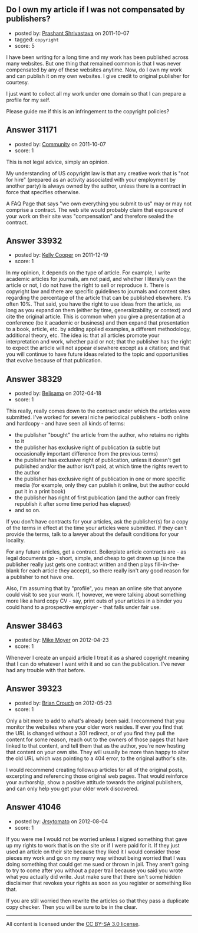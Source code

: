 ## Do I own my article if I was not compensated by publishers?

- posted by: [Prashant Shrivastava](https://stackexchange.com/users/-1/13727-prashant-shrivastava) on 2011-10-07
- tagged: `copyright`
- score: 5

I have been writing for a long time and my work has been published across many websites. But one thing that remained common is that I was never compensated by any of these websites anytime. Now, do I own my work and can publish it on my own websites. I give credit to original publisher for courtesy.

I just want to collect all my work under one domain so that I can prepare a profile for my self. 

Please guide me if this is an infringement to the copyright policies?




## Answer 31171

- posted by: [Community](https://stackexchange.com/users/-1/-1-community) on 2011-10-07
- score: 1

This is not legal advice, simply an opinion. 

My understanding of US copyright law is that any creative work that is "not for hire" (prepared as an activity associated with your employment by another party) is always owned by the author, unless there is a contract in force that specifies otherwise. 

A FAQ Page that says "we own everything you submit to us" may or may not comprise a contract. The web site would probably claim that exposure of your work on their site was "compensation" and therefore sealed the contract. 


## Answer 33932

- posted by: [Kelly Cooper](https://stackexchange.com/users/-1/15121-kelly-cooper) on 2011-12-19
- score: 1

In my opinion, it depends on the type of article. For example, I write academic articles for journals, am not paid, and whether I literally own the article or not, I do not have the right to sell or reproduce it. There is copyright law and there are specific guidelines to journals and content sites regarding the percentage of the article that can be published elsewhere. It's often 10%. That said, you have the right to use ideas from the article, as long as you expand on them (either by time, generalizability, or context) and cite the original article. This is common when you give a presentation at a conference (be it academic or business) and then expand that presentation to a book, article, etc. by adding applied examples, a different methodology, additional theory, etc. The idea is: that all articles promote your interpretation and work, whether paid or not; that the publisher has the right to expect the article will not appear elsewhere except as a citation; and that you will continue to have future ideas related to the topic and opportunities that evolve because of that publication. 


## Answer 38329

- posted by: [Belisama](https://stackexchange.com/users/-1/17171-belisama) on 2012-04-18
- score: 1

This really, really comes down to the contract under which the articles were submitted. I've worked for several niche periodical publishers - both online and hardcopy - and have seen all kinds of terms:

 - the publisher "bought" the article from the author, who retains no rights to it
 - the publisher has exclusive right of publication (a subtle but occasionally important difference from the previous terms)
 - the publisher has exclusive right of publication, unless it doesn't get published and/or the author isn't paid, at which time the rights revert to the author
 - the publisher has exclusive right of publication in one or more specific media (for example, only they can publish it online, but the author could put it in a print book)
 - the publisher has right of first publication (and the author can freely republish it after some time period has elapsed)
 - and so on.

If you don't have contracts for your articles, ask the publisher(s) for a copy of the terms in effect at the time your articles were submitted. If they can't provide the terms, talk to a lawyer about the default conditions for your locality.

For any future articles, get a contract. Boilerplate article contracts are - as legal documents go - short, simple, and cheap to get drawn up (since the publisher really just gets one contract written and then plays fill-in-the-blank for each article they accept), so there really isn't any good reason for a publisher to not have one.

Also, I'm assuming that by "profile", you mean an online site that anyone could visit to see your work. If, however, we were talking about something more like a hard copy CV - say, print outs of your articles in a binder you could hand to a prospective employer - that falls under fair use.


## Answer 38463

- posted by: [Mike Moyer](https://stackexchange.com/users/-1/17640-mike-moyer) on 2012-04-23
- score: 1

Whenever I create an unpaid article I treat it as a shared copyright meaning that I can do whatever I want with it and so can the publication. I've never had any trouble with that before.


## Answer 39323

- posted by: [Brian Crouch](https://stackexchange.com/users/-1/18069-brian-crouch) on 2012-05-23
- score: 1

Only a bit more to add to what's already been said. I recommend that you monitor the websites where your older work resides. If ever you find that the URL is changed without a 301 redirect, or of you find they pull the content for some reason, reach out to the owners of those pages that have linked to that content, and tell them that as the author, you're now hosting that content on your own site. They will usually be more than happy to alter the old URL which was pointing to a 404 error, to the original author's site. 

I would recommend creating followup articles for all of the original posts, excerpting and referencing those original web pages. That would reinforce your authorship, show a positive attitude towards the original publishers, and can only help you get your older work discovered. 


## Answer 41046

- posted by: [Jrsytomato](https://stackexchange.com/users/-1/19050-jrsytomato) on 2012-08-04
- score: 1

If you were me I would not be worried unless I signed something that gave up my rights to work that is on the site or if I were paid for it.   If they just used an article on their site because they liked it I would consider those pieces my work and go on my merry way without being worried that I was doing something that could get me sued or thrown in jail.  They aren't going to try to come after you without a paper trail because you said you wrote what you actually did write.  Just make sure that there isn't some hidden disclaimer that revokes your rights as soon as you register or something like that.  

If you are still worried then rewrite the articles so that they pass a duplicate copy checker.    Then you will be sure to be in the clear.



---

All content is licensed under the [CC BY-SA 3.0 license](https://creativecommons.org/licenses/by-sa/3.0/).
